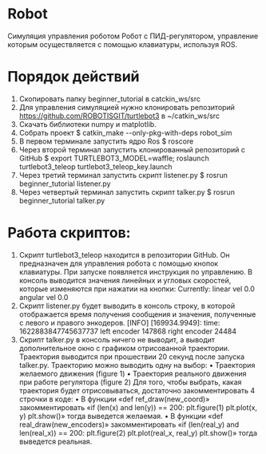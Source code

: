 # Robot
Симуляция управления роботом Робот с ПИД-регулятором, управление которым осуществляется с помощью клавиатуры, используя ROS.
# Порядок действий
1) Скопировать папку beginner_tutorial в catckin_ws/src
2) Для управления симуляцией нужно клонировать репозиторий https://github.com/ROBOTISGIT/turtlebot3 в ~/catkin_ws/src 
3) Скачать библиотеки numpy и matplotlib.
4) Собрать проект
$ catkin_make --only-pkg-with-deps robot_sim
5) В первом терминале запустить ядро Ros
$ roscore
6) Через второй терминал запустить клонированный репозиторий с GitHub 
$ export TURTLEBOT3_MODEL=waffle; roslaunch turtlebot3_teleop turtlebot3_teleop_key.launch
7) Через третий терминал запустить скрипт listener.py
$ rosrun beginner_tutorial listener.py
8) Через четвертый терминал запустить скрипт talker.py
$ rosrun beginner_tutorial talker.py
# Работа скриптов:
1. Скрипт turtlebot3_teleop находится в репозитории GitHub. Он предназначен для управления робота с помощью кнопок клавиатуры. При запуске появляется инструкция по управлению.
В консоль выводится значения линейных и угловых скоростей, которые изменяются при нажатии на кнопки: 
Currently: linear vel 0.0 angular vel 0.0
2. Скрипт listener.py будет выводить в консоль cтроку, в которой отображается время получения сообщения и значения, полученные с левого и правого энкодеров. 
[INFO] [169934.9949]: time: 1622883847745637737 left encoder 147868 right encoder 24484
3. Скрипт talker.py в консоль ничего не выводит, а выводит дополнительное окно с графиком отрисованной траектории. Траектория выводится при прошествии 20 секунд после запуска talker.py.
Траекторию можно выводить одну на выбор:
•	Траектория желаемого движения (figure 1)
•	Траектория реального движения при работе регулятора (figure 2)
Для того, чтобы выбрать, какая траектория будет отрисовываться, достаточно закомментировать 4 строчки в коде:
•	В функции «def ref_draw(new_coord)» закомментировать 
«if (len(x) and len(y)) == 200:
plt.figure(1)
plt.plot(x, y)
plt.show()»
 тогда выведется желаемая.
•	В функции «def real_draw(new_encoders)» закомментировать 
«if (len(real_y) and len(real_x)) == 200:
plt.figure(2)
plt.plot(real_x, real_y)
plt.show()»
 тогда выведется реальная.

